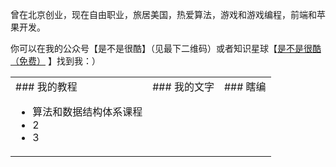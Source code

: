 曾在北京创业，现在自由职业，旅居美国，热爱算法，游戏和游戏编程，前端和苹果开发。

你可以在我的公众号【是不是很酷】（见最下二维码）或者知识星球【[是不是很酷（免费）](https://t.zsxq.com/y7QJMna) 】找到我：）

<table><tr>

<td valign="top">
### 我的教程

* 算法和数据结构体系课程
* 2
* 3

</td>

<td valign="top">
### 我的文字
</td>

<td valign="top">
### 瞎编
</td>

</tr></table>


